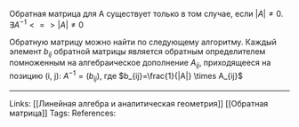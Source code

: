 Обратная матрица для А существует только в том случае, если $|A| \neq 0$.
$\exists A^{-1} <=> |A| \neq 0$

Обратную матрицу можно найти по следующему алгоритму. Каждый элемент $b_{ij}$ обратной матрицы является обратным определителем помноженным на алгебраическое дополнение $A_{ij}$, приходящееся на позицию (i, j):
$A^{-1}=(b_{ij})$, где $b_{ij}=\frac{1}{|A|} \times A_{ij}$

___
Links: [[Линейная алгебра и аналитическая геометрия]] [[Обратная матрица]]
Tags: 
References: 